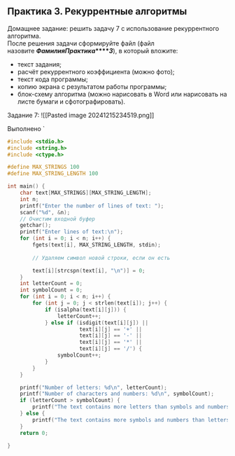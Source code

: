## Практика 3. Рекуррентные алгоритмы

Домащнее задание: решить задачу 7 с использование рекуррентного алгоритма.  
После решения задачи сформируйте файл (файл назовите **_ФамилияПрактика_****_3_**), в который вложите:  
- текст задания;  
- расчёт рекуррентного коэффициента (можно фото);  
- текст кода программы;  
- копию экрана с результатом работы программы;  
- блок-схему алгоритма (можно нарисовать в Word или нарисовать на листе бумаги и сфотографировать).


Задание 7:
![[Pasted image 20241215234519.png]]

Выполнено
`
```C
#include <stdio.h>
#include <string.h>
#include <ctype.h>

#define MAX_STRINGS 100
#define MAX_STRING_LENGTH 100

int main() {
    char text[MAX_STRINGS][MAX_STRING_LENGTH];
    int n;
    printf("Enter the number of lines of text: ");
    scanf("%d", &n);
    // Очистим входной буфер
    getchar();
    printf("Enter lines of text:\n");
    for (int i = 0; i < n; i++) {
        fgets(text[i], MAX_STRING_LENGTH, stdin);
        
        // Удаляем символ новой строки, если он есть

        text[i][strcspn(text[i], "\n")] = 0;
    }
    int letterCount = 0;
    int symbolCount = 0;
    for (int i = 0; i < n; i++) {
        for (int j = 0; j < strlen(text[i]); j++) {
            if (isalpha(text[i][j])) {
                letterCount++;
            } else if (isdigit(text[i][j]) ||
                       text[i][j] == '+' ||
                       text[i][j] == '-' ||
                       text[i][j] == '*' ||
                       text[i][j] == '/') {
                symbolCount++;
            }
        }
    }

    printf("Number of letters: %d\n", letterCount);
    printf("Number of characters and numbers: %d\n", symbolCount);
    if (letterCount > symbolCount) {
        printf("The text contains more letters than symbols and numbers.\n");
    } else {
        printf("The text contains more symbols and numbers than letters.\n");
    }
    return 0;

}
```



